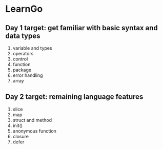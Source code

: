 # LearnGo
## Day 1 target: get familiar with basic syntax and data types
1. variable and types
2. operators
3. control
4. function
5. package
6. error handling
7. array 

## Day 2 target: remaining language features 
1. slice
2. map
3. struct and method
4. init()
5. anonymous function
6. closure
7. defer